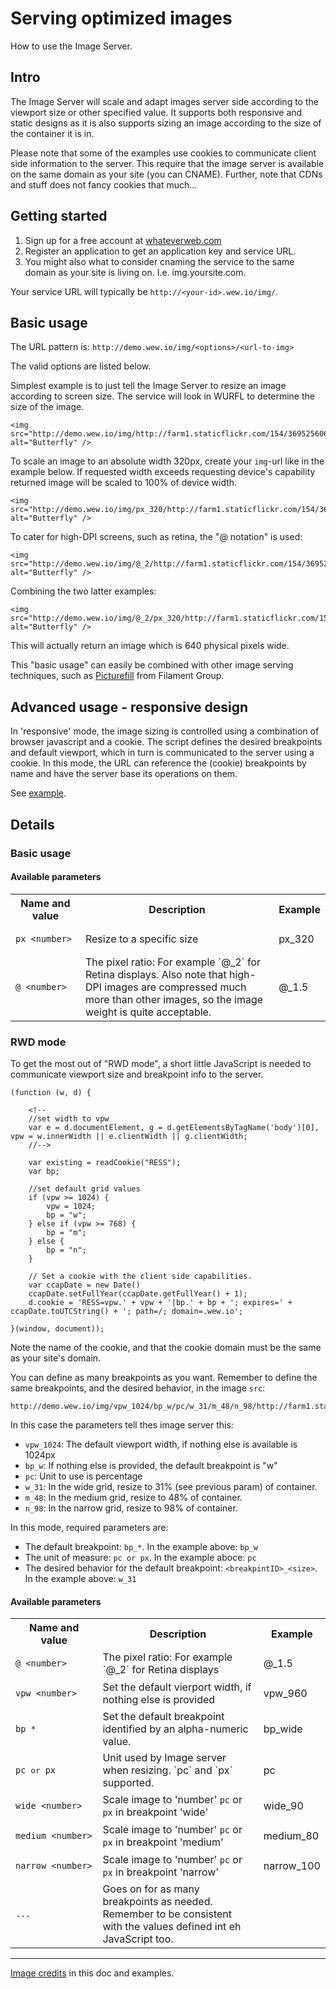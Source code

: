 # Serving optimized images
How to use the Image Server.

## Intro
The Image Server will scale and adapt images server side according to the viewport size or other specified value. It supports both responsive and static designs as it is also supports sizing an image according to the size of the container it is in. 

Please note that some of the examples use cookies to communicate client side information to the server. This require that the image server is available on the same domain as your site (you can CNAME). Further, note that CDNs and stuff does not fancy cookies that much…

## Getting started
1. Sign up for a free account at [whateverweb.com](http://whateverweb.com/)
2. Register an application to get an application key and service URL.
3. You might also what to consider cnaming the service to the same domain as your site is living on. I.e. img.yoursite.com.

Your service URL will typically be `http://<your-id>.wew.io/img/`.

## Basic usage

The URL pattern is:
`http://demo.wew.io/img/<options>/<url-to-img>`

The valid options are listed below. 

Simplest example is to just tell the Image Server to resize an image according to screen size. The service will look in WURFL to determine the size of the image.

	<img src="http://demo.wew.io/img/http://farm1.staticflickr.com/154/369525606_c77b69e92c_o_d.jpg" alt="Butterfly" />

To scale an image to an absolute width 320px, create your `img`-url like in the example below. If requested width exceeds requesting device's capability returned image will be scaled to 100% of device width.

	<img src="http://demo.wew.io/img/px_320/http://farm1.staticflickr.com/154/369525606_c77b69e92c_o_d.jpg" alt="Butterfly" />

To cater for high-DPI screens, such as retina, the "@ notation" is used:

	<img src="http://demo.wew.io/img/@_2/http://farm1.staticflickr.com/154/369525606_c77b69e92c_o_d.jpg" alt="Butterfly" />

Combining the two latter examples:

	<img src="http://demo.wew.io/img/@_2/px_320/http://farm1.staticflickr.com/154/369525606_c77b69e92c_o_d.jpg" alt="Butterfly" />

This will actually return an image which is 640 physical pixels wide.

This "basic usage" can easily be combined with other image serving techniques, such as [Picturefill](https://github.com/whateverweb/Image-Server/tree/master/examples/picturefill) from Filament Group.

## Advanced usage - responsive design
In 'responsive' mode, the image sizing is controlled using a combination of browser javascript and a cookie. The script defines the desired breakpoints and default viewport, which in turn is communicated to the server using a cookie. In this mode, the URL can reference the (cookie) breakpoints by name and have the server base its operations on them.

See [example](https://github.com/whateverweb/Image-Server/tree/master/examples/cookie-example).

## Details
### Basic usage

#### Available parameters 


<table>
  <tr>
    <th>Name and value</th><th>Description</th><th>Example</th>
  </tr>
  <tr>
    <td><pre><code>px_&lt;number&gt;</code></pre></td>
    <td>Resize to a specific size</td>
    <td>px_320</td>
  </tr>
  <tr>
    <td><pre><code>@_&lt;number&gt;</code></pre></td>
    <td>The pixel ratio: For example `@_2` for Retina displays. Also note that high-DPI images are compressed much more than other images, so the image weight is quite acceptable.</td>
    <td>@_1.5</td>
  </tr>  
</table>

### RWD mode
To get the most out of "RWD mode", a short little JavaScript is needed to communicate viewport size and breakpoint info to the server.
	
	(function (w, d) {

        <!--
        //set width to vpw
        var e = d.documentElement, g = d.getElementsByTagName('body')[0], vpw = w.innerWidth || e.clientWidth || g.clientWidth;
        //-->

        var existing = readCookie("RESS");
        var bp;

        //set default grid values
        if (vpw >= 1024) {
            vpw = 1024;
            bp = "w";
        } else if (vpw >= 768) {
            bp = "m";
        } else {
            bp = "n";
        }

        // Set a cookie with the client side capabilities.
        var ccapDate = new Date()
        ccapDate.setFullYear(ccapDate.getFullYear() + 1);
        d.cookie = 'RESS=vpw.' + vpw + '|bp.' + bp + '; expires=' + ccapDate.toUTCString() + '; path=/; domain=.wew.io';

    }(window, document));

Note the name of the cookie, and that the cookie domain must be the same as your site's domain.

You can define as many breakpoints as you want. Remember to define the same breakpoints, and the desired behavior, in the image `src`:

	http://demo.wew.io/img/vpw_1024/bp_w/pc/w_31/m_48/n_98/http://farm1.staticflickr.com/154/369525606_c77b69e92c_o_d.jpg

In this case the parameters tell thes image server this:

* `vpw_1024`: The default viewport width, if nothing else is available is 1024px
* `bp_w`: If nothing else is provided, the default breakpoint is "w"
* `pc`: Unit to use is percentage
* `w_31`: In the wide grid, resize to 31% (see previous param) of container.
* `m_48`: In the medium grid, resize to 48% of container.
* `n_98`: In the narrow grid, resize to 98% of container.

In this mode, required parameters are:

* The default breakpoint: `bp_*`. In the example above: `bp_w`
* The unit of measure: `pc or px`. In the example aboce: `pc`
* The desired behavior for the default breakpoint: `<breakpintID>_<size>`. In the example above: `w_31`


#### Available parameters 


<table>
  <tr>
    <th>Name and value</th><th>Description</th><th>Example</th>
  </tr>
  <tr>
    <td><pre><code>@_&lt;number&gt;</code></pre></td>
    <td>The pixel ratio: For example `@_2` for Retina displays</td>
    <td>@_1.5</td>
  </tr>
  <tr>
    <td><pre><code>vpw_&lt;number&gt;</code></pre></td>
    <td>Set the default vierport width, if nothing else is provided</td>
    <td>vpw_960</td>
  </tr>  <tr>
    <td><pre><code>bp_*</code></pre></td>
    <td>Set the default breakpoint identified by an alpha-numeric value.</td>
    <td>bp_wide</td>
  </tr>  <tr>
    <td><pre><code>pc</code> or <code>px</code></pre></td>
    <td>Unit used by Image server when resizing. `pc` and `px` supported.</td>
    <td>pc</td>
  </tr><tr>
    <td><pre><code>wide_&lt;number&gt;</code></pre></td>
    <td>Scale image to 'number' <code>pc</code> or <code>px</code>  in breakpoint 'wide'</td>
    <td>wide_90</td>
  </tr><tr>
    <td><pre><code>medium_&lt;number&gt;</code></pre></td>
    <td>Scale image to 'number' <code>pc</code> or <code>px</code>  in breakpoint 'medium'</td>
    <td>medium_80</td>
  </tr><tr>
    <td><pre><code>narrow_&lt;number&gt;</code></pre></td>
    <td>Scale image to 'number' <code>pc</code> or <code>px</code>  in breakpoint 'narrow'</td>
    <td>narrow_100</td>
  </tr><tr>
    <td><pre><code>...</code></pre></td>
    <td>Goes on for as many breakpoints as needed. Remember to be consistent with the values defined int eh JavaScript too.</td>
    <td></td>
  </tr>
</table>

-----
[Image credits](http://www.flickr.com/photos/bengchye_loo/369525606/sizes/o/in/photostream/) in this doc and examples.



